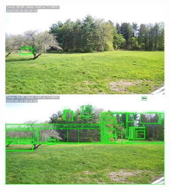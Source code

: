 ![20200525-081033-084038](in/20200525/20200525-081033-084038_0_.jpg)
![20200525-084043-091048](in/20200525/20200525-084043-091048_0_.jpg)
